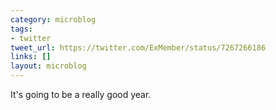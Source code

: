 ```yaml
---
category: microblog
tags:
- twitter
tweet_url: https://twitter.com/ExMember/status/7267266186
links: []
layout: microblog
---
```

It's going to be a really good year.

